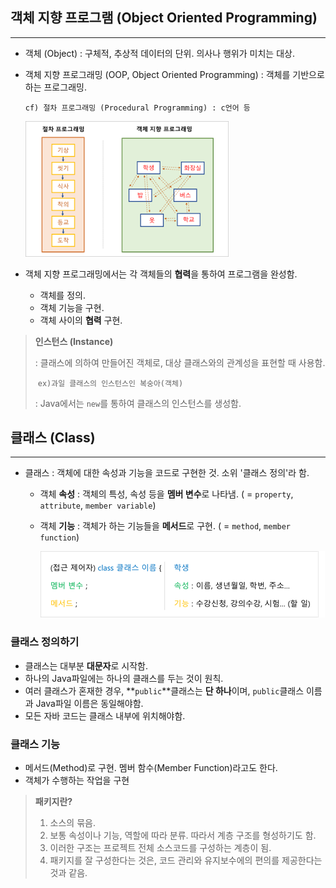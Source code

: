 ## 객체 지향 프로그램 (Object Oriented Programming)

---

* 객체 (Object) : 구체적, 추상적 데이터의 단위. 의사나 행위가 미치는 대상.

* 객체 지향 프로그래밍 (OOP, Object Oriented Programming) : 객체를 기반으로 하는 프로그래밍.

    ​	`cf) 절차 프로그래밍 (Procedural Programming) : c언어 등`

    <img src="images/image-20200811123657524.png" alt="image-20200811123657524" style="zoom:80%;" />

* 객체 지향 프로그래밍에서는 각 객체들의 **협력**을 통하여 프로그램을 완성함.
    * 객체를 정의. 
    * 객체 기능을 구현.
    * 객체 사이의 **협력** 구현.
    
    

>**인스턴스 (Instance)**
>
>: 클래스에 의하여 만들어진 객체로, 대상 클래스와의 관계성을 표현할 때 사용함.  
>
>​	`ex)과일 클래스의 인스턴스인 복숭아(객체)`
>
>: Java에서는 `new`를 통하여 클래스의 인스턴스를 생성함. 



## 클래스 (Class)

---

* 클래스 : 객체에 대한 속성과 기능을 코드로 구현한 것. 소위 '클래스 정의'라 함.

    * 객체 **속성** : 객체의 특성, 속성 등을 **멤버 변수**로 나타냄. ( = `property`, `attribute`, `member variable`)

    * 객체 **기능** : 객체가 하는 기능들을 **메서드**로 구현. ( = `method`, `member function`)

        ![image-20200811145000325](images/image-20200811145000325.png)



### 클래스 정의하기

* 클래스는 대부분 **대문자**로 시작함.
* 하나의 Java파일에는 하나의 클래스를 두는 것이 원칙. 
* 여러 클래스가 혼재한 경우, **`public`**클래스는 **단 하나**이며, `public`클래스 이름과 Java파일 이름은 동일해야함.
* 모든 자바 코드는 클래스 내부에 위치해야함.



### 클래스 기능

* 메서드(Method)로 구현. 멤버 함수(Member Function)라고도 한다.
* 객체가 수행하는 작업을 구현



>**패키지란?**
>
>1. 소스의 묶음.
>2. 보통 속성이나 기능, 역할에 따라 분류. 따라서 계층 구조를 형성하기도 함. 
>3. 이러한 구조는 프로젝트 전체 소스코드를 구성하는 계층이 됨.
>4. 패키지를 잘 구성한다는 것은, 코드 관리와 유지보수에의 편의를 제공한다는 것과 같음.